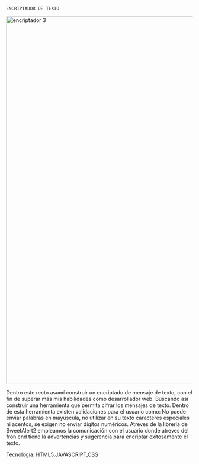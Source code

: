                                                                 ENCRIPTADOR DE TEXTO
                                                                
<img width="991" alt="encriptador 3" src="https://user-images.githubusercontent.com/125621711/234424363-5a144ead-8468-43f3-a6b6-1a962df36d2e.png">

Dentro este recto asumí construir un encriptado de mensaje de texto, con el fin de superar más mis habilidades como desarrollador web.
Buscando así construir una herramienta que permita cifrar los mensajes de texto. Dentro de esta herramienta existen validaciones para el usuario como:
No puede enviar palabras en mayúscula, no utilizar en su texto caracteres especiales ni acentos, se exigen no enviar dígitos numéricos.
Atreves de la librería de SweetAlert2 empleamos la comunicación con el usuario donde atreves del fron end  tiene la advertencias y sugerencia para encriptar exitosamente el texto. 


Tecnología: HTML5,JAVASCRIPT,CSS
